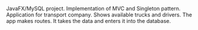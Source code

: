 JavaFX/MySQL project. Implementation of MVC and Singleton pattern. Application for transport company. Shows available trucks and drivers. The app makes routes. It takes the data and enters it into the database.
